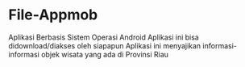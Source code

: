 # File-Appmob
Aplikasi Berbasis Sistem Operasi Android
Aplikasi ini bisa didownload/diakses oleh siapapun
Aplikasi ini menyajikan informasi-informasi objek wisata yang ada di Provinsi Riau
